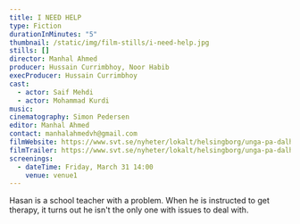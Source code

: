 ```yaml
---
title: I NEED HELP
type: Fiction
durationInMinutes: "5"
thumbnail: /static/img/film-stills/i-need-help.jpg
stills: []
director: Manhal Ahmed
producer: Hussain Currimbhoy, Noor Habib
execProducer: Hussain Currimbhoy
cast:
  - actor: Saif Mehdi
  - actor: Mohammad Kurdi
music: 
cinematography: Simon Pedersen
editor: Manhal Ahmed
contact: manhalahmedvh@gmail.com
filmWebsite: https://www.svt.se/nyheter/lokalt/helsingborg/unga-pa-dalhem-har-gjort-film-den-kan-verka-forebyggande
filmTrailer: https://www.svt.se/nyheter/lokalt/helsingborg/unga-pa-dalhem-har-gjort-film-den-kan-verka-forebyggande
screenings:
  - dateTime: Friday, March 31 14:00
    venue: venue1
---
```

H﻿asan is a school teacher with a problem. When he is instructed to get therapy, it turns out he isn't the only one with issues to deal with.